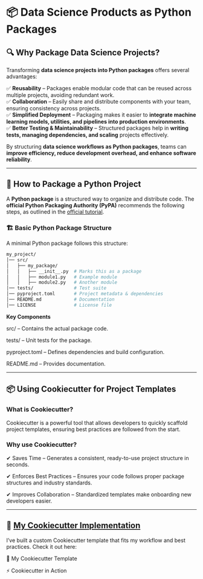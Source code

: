 # 📦 Data Science Products as Python Packages  

## 🔍 Why Package Data Science Projects?  

Transforming **data science projects into Python packages** offers several advantages:  

✅ **Reusability** – Packages enable modular code that can be reused across multiple projects, avoiding redundant work.  
✅ **Collaboration** – Easily share and distribute components with your team, ensuring consistency across projects.  
✅ **Simplified Deployment** – Packaging makes it easier to **integrate machine learning models, utilities, and pipelines into production environments**.  
✅ **Better Testing & Maintainability** – Structured packages help in **writing tests, managing dependencies, and scaling** projects effectively.  

By structuring **data science workflows as Python packages**, teams can **improve efficiency, reduce development overhead, and enhance software reliability**.  

---

## 🚀 How to Package a Python Project  

A **Python package** is a structured way to organize and distribute code. The **official Python Packaging Authority (PyPA)** recommends the following steps, as outlined in the [official tutorial](https://packaging.python.org/en/latest/tutorials/packaging-projects/).  

### 🏗 **Basic Python Package Structure**  

A minimal Python package follows this structure:  

```bash
my_project/
│── src/
│   ├── my_package/
│   │   ├── __init__.py  # Marks this as a package
│   │   ├── module1.py   # Example module
│   │   ├── module2.py   # Another module
│── tests/               # Test suite
│── pyproject.toml       # Project metadata & dependencies
│── README.md            # Documentation
│── LICENSE              # License file

```

**Key Components**

src/ – Contains the actual package code.

tests/ – Unit tests for the package.

pyproject.toml – Defines dependencies and build configuration.

README.md – Provides documentation.

---

## 📦 Using Cookiecutter for Project Templates

### What is Cookiecutter?

Cookiecutter is a powerful tool that allows developers to quickly scaffold project templates, ensuring best practices are followed from the start.

### Why use Cookiecutter?

✔ Saves Time – Generates a consistent, ready-to-use project structure in seconds.

✔ Enforces Best Practices – Ensures your code follows proper package structures and industry standards.

✔ Improves Collaboration – Standardized templates make onboarding new developers easier.

---

## 🔗  [My Cookiecutter Implementation](https://github.com/aldojasb/general_projects/blob/main/README.md)

I’ve built a custom Cookiecutter template that fits my workflow and best practices. Check it out here:

📂 My Cookiecutter Template

⚡ Cookiecutter in Action


